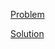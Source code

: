 [Problem](https://leetcode.com/problems/minimum-path-sum)

[Solution](https://leetcode.com/problems/minimum-path-sum/solutions/3349072/64-minimum-path-sum-simple-solution)
